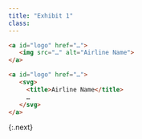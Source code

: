 ```yaml
---
title: "Exhibit 1"
class:
---
```


```html
<a id="logo" href="…">
   <img src="…" alt="Airline Name">
</a>
```

```html
<a id="logo" href="…">
   <svg>
     <title>Airline Name</title>
     …
   </svg>
</a>
```
{:.next}